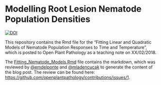 Modelling Root Lesion Nematode Population Densities
================

[![DOI](https://zenodo.org/badge/119438897.svg)](https://zenodo.org/badge/latestdoi/119438897)

This repository contains the Rmd file for the “Fitting Linear and
Quadratic Models of Nematode Population Responses to Time and
Temperature”, which is posted to Open Plant Pathology as a teaching note
on XX/02/2018.

The [Fitting\_Nematode\_Models.Rmd](Fitting_Nematode_Models.Rmd) file
contains the markdown, which was reviewed by
[@emdelponte](https://github.com/emdelponte) and
[@mladencucak](https://github.com/emdelponte)
to generate the content of the blog post. The review can be found here:
<https://github.com/openplantpathology/contributions/issues/1>.

